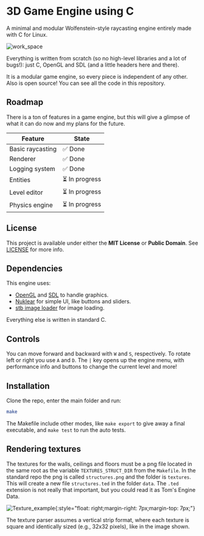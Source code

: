 # 3D Game Engine using C

A minimal and modular Wolfenstein-style raycasting engine entirely made with C for Linux.

![work_space](screenshots/work_space.png)

Everything is written from scratch (so no high-level libraries and a lot of bugs!): just C, OpenGL and SDL (and a little headers here and there).

It is a modular game engine, so every piece is independent of any other. Also is open source! You can see all the code in this repository.

## Roadmap

There is a ton of features in a game engine, but this will give a glimpse of what it can do now and my plans for the future.

| Feature | State |
| --- | --- |
| Basic raycasting | :white_check_mark: Done |
| Renderer | :white_check_mark: Done |
| Logging system | :white_check_mark: Done |
| Entities | :hourglass_flowing_sand: In progress |
| Level editor | :hourglass_flowing_sand: In progress |
| Physics engine | :hourglass_flowing_sand: In progress |

## License

This project is available under either the **MIT License** or **Public Domain**. See [LICENSE](LICENSE) for more info.

## Dependencies

This engine uses:

- [OpenGL](https://www.opengl.org/) and [SDL](https://www.libsdl.org/) to handle graphics. 
- [Nuklear](https://github.com/Immediate-Mode-UI/Nuklear) for simple UI, like buttons and sliders.
- [stb image loader](https://github.com/nothings/stb) for image loading.

Everything else is written in standard C.

## Controls

You can move forward and backward with `W` and `S`, respectively. To rotate left or right you use `A` and `D`. The `|` key opens up the engine menu, with performance info and buttons to change the current level and more!

## Installation

Clone the repo, enter the main folder and run:

```bash
make
```

The Makefile include other modes, like `make export` to give away a final executable, and `make test` to run the auto tests.

## Rendering textures

The textures for the walls, ceilings and floors must be a png file located in the same root as the variable `TEXTURES_STRUCT_DIR` from the `Makefile`. In the standard repo the png is called `structures.png` and the folder is `textures`. This will create a new file `structures.ted` in the folder `data`. The `.ted` extension is not really that important, but you could read it as Tom's Engine Data.

![Texture_example](screenshots/texture_example.png){:style="float: right;margin-right: 7px;margin-top: 7px;"}

The texture parser assumes a vertical strip format, where each texture is square and identically sized (e.g., 32x32 pixels), like in the image shown.
